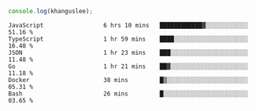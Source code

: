 ```js
console.log(khanguslee);
```

<!--START_SECTION:waka-->

```text
JavaScript                 6 hrs 10 mins   ████████████▓░░░░░░░░░░░░   51.16 %
TypeScript                 1 hr 59 mins    ████░░░░░░░░░░░░░░░░░░░░░   16.48 %
JSON                       1 hr 23 mins    ███░░░░░░░░░░░░░░░░░░░░░░   11.48 %
Go                         1 hr 21 mins    ██▓░░░░░░░░░░░░░░░░░░░░░░   11.18 %
Docker                     38 mins         █▒░░░░░░░░░░░░░░░░░░░░░░░   05.31 %
Bash                       26 mins         █░░░░░░░░░░░░░░░░░░░░░░░░   03.65 %
```

<!--END_SECTION:waka-->

<!--
**khanguslee/khanguslee** is a ✨ _special_ ✨ repository because its `README.md` (this file) appears on your GitHub profile.

Here are some ideas to get you started:

- 🔭 I’m currently working on ...
- 🌱 I’m currently learning ...
- 👯 I’m looking to collaborate on ...
- 🤔 I’m looking for help with ...
- 💬 Ask me about ...
- 📫 How to reach me: ...
- 😄 Pronouns: ...
- ⚡ Fun fact: ...
-->
